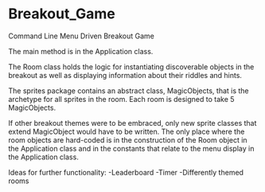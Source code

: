 # Breakout_Game
Command Line Menu Driven Breakout Game

The main method is in the Application class.

The Room class holds the logic for instantiating discoverable objects in the breakout as well as displaying information about their riddles and hints.

The sprites package contains an abstract class, MagicObjects, that is the archetype for all sprites in the room. Each room is designed to take 5 MagicObjects.

If other breakout themes were to be embraced, only new sprite classes that extend MagicObject would have to be written. The only place where the room objects
are hard-coded is in the construction of the Room object in the Application class and in the constants that relate to the menu display in the Application class.

Ideas for further functionality:
-Leaderboard
-Timer
-Differently themed rooms
